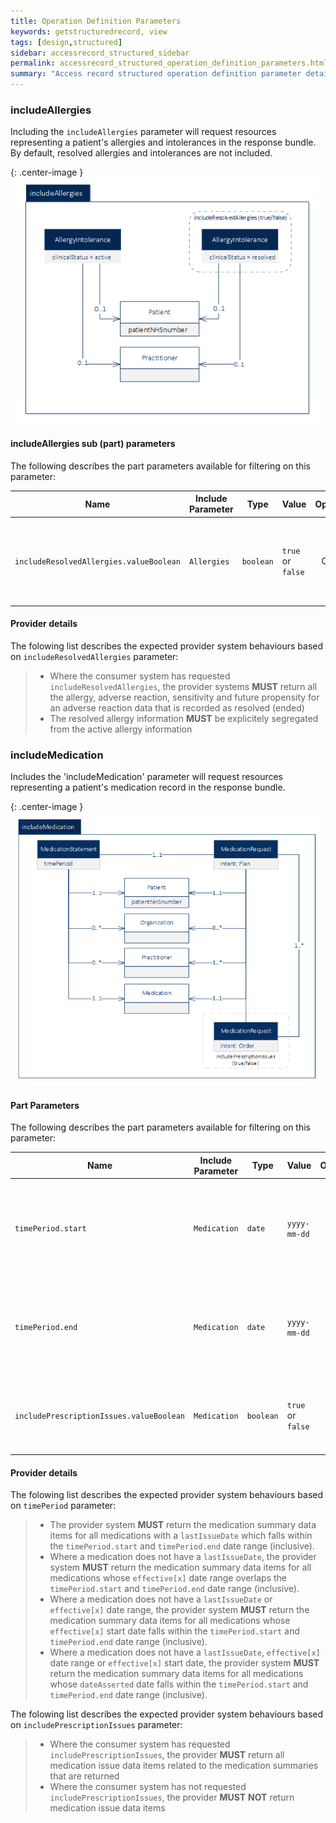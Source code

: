 ```yaml
---
title: Operation Definition Parameters
keywords: getstructuredrecord, view
tags: [design,structured]
sidebar: accessrecord_structured_sidebar
permalink: accessrecord_structured_operation_definition_parameters.html
summary: "Access record structured operation definition parameter details"
---
```


### includeAllergies ###

Including the `includeAllergies` parameter will request resources representing a patient's allergies and intolerances in the response bundle. By default, resolved allergies and intolerances are not included.

{: .center-image }
![AlleryIntolerance Resource Group diagram](images/access_structured/AllergyIntoleranceResourceGroup.png)


#### includeAllergies sub (part) parameters ####

The following describes the part parameters available for filtering on this parameter:

| Name                  | Include Parameter | Type | Value | Optionality | Comments |
|-----------------------|-------------------|------|-------|:-----------:|----------|
| `includeResolvedAllergies.valueBoolean` | `Allergies` | `boolean` | `true` or `false` | Optional | Include resolved allergies and intolerances in the response bundle |

#### Provider details  ####

The folowing list describes the expected provider system behaviours based on `includeResolvedAllergies` parameter:

> - Where the consumer system has requested `includeResolvedAllergies`, the provider systems **MUST** return all the allergy, adverse reaction, sensitivity and future propensity for an adverse reaction data that is recorded as resolved (ended)
> - The resolved allergy information **MUST** be explicitely segregated from the active allergy information


### includeMedication ###

Includes the 'includeMedication' parameter will request resources representing a patient's medication record in the response bundle.

{: .center-image }
![Medication Resource Group diagram](images/access_structured/MedicationResourceGroup.png)


#### Part Parameters ####

The following describes the part parameters available for filtering on this parameter:

| Name                  | Include Parameter | Type | Value | Optionality | Comments |
|-----------------------|-------------------|------|-------|:-----------:|----------|
| `timePeriod.start` | `Medication` | `date` | `yyyy-mm-dd` | Optional |Restrict the patient's medication record to a specific time period (start date) [Date display](http://systems.digital.nhs.uk/data/cui/uig/datedisplay.pdf) |
| `timePeriod.end` | `Medication` | `date` | `yyyy-mm-dd` | Optional | Restrict the patient's medication record to a specific time period (end date ) [Date display](http://systems.digital.nhs.uk/data/cui/uig/datedisplay.pdf) |
| `includePrescriptionIssues.valueBoolean` | `Medication` | `boolean` | `true` or `false` | Optional | Include individual prescription issues in the response bundle |

#### Provider details  ####


The folowing list describes the expected provider system behaviours based on `timePeriod` parameter:

> - The provider system **MUST** return the medication summary data items for all medications with a `lastIssueDate` which falls within the `timePeriod.start` and `timePeriod.end` date range (inclusive). 
> - Where a medication does not have a `lastIssueDate`, the provider system **MUST** return the medication summary data items for all medications whose `effective[x]` date range overlaps the `timePeriod.start` and `timePeriod.end` date range (inclusive).
> - Where a medication does not have a `lastIssueDate` or `effective[x]` date range, the provider system **MUST** return the medication summary data items for all medications whose `effective[x]` start date falls within the `timePeriod.start` and `timePeriod.end` date range (inclusive).
> - Where a medication does not have a `lastIssueDate`, `effective[x]` date range or `effective[x]` start date, the provider system **MUST** return the medication summary data items for all medications whose `dateAsserted` date falls within the `timePeriod.start` and `timePeriod.end` date range (inclusive).


The folowing list describes the expected provider system behaviours based on `includePrescriptionIssues` parameter:

> - Where the consumer system has requested `includePrescriptionIssues`, the provider **MUST** return all medication issue data items related to the medication summaries that are returned
> - Where the consumer system has not requested `includePrescriptionIssues`, the provider **MUST** **NOT** return medication issue data items


